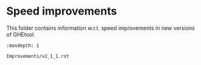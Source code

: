 # Speed improvements
This folder contains information w.r.t. speed improvements in new versions of GHEtool.

```{toctree}
:maxdepth: 1

Improvements/v2_1_1.rst
```